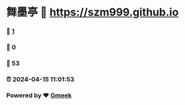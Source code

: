# 舞墨亭 :link: https://szm999.github.io 
### :page_facing_up: [1](https://szm999.github.io/tag.html) 
### :speech_balloon: 0 
### :hibiscus: 53 
### :alarm_clock: 2024-04-15 11:01:53 
### Powered by :heart: [Gmeek](https://github.com/Meekdai/Gmeek)
